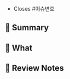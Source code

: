 <!-- 제목 형식: [타입] #이슈번호 간단한 설명 -->
- Closes #이슈변호

## 📝 Summary  
<!-- 이 PR의 전체적인 변경 내용을 한두 문장으로 요약해주세요. 예시: "로그인 기능 오류를 수정했습니다." -->

## 🔨 What  
<!-- 
1. 어떤 작업(수정, 추가, 삭제 등)을 했는지 구체적으로 작성해주세요. 예시: "로그인 API 에러 처리 로직 추가, 로그인 UI 버튼 위치 조정"
2. UI 변경 등 시각적으로 확인이 필요한 경우, 아래에 스크린샷이나 캡처 이미지를 첨부해주세요.
-->

## 👀 Review Notes  
<!-- 리뷰어에게 요청하거나 참고해야 할 사항을 작성해주세요. 예시: "중점적으로 봐줬으면 하는 부분, 테스트 방법, 논의가 필요한 부분 등" -->
